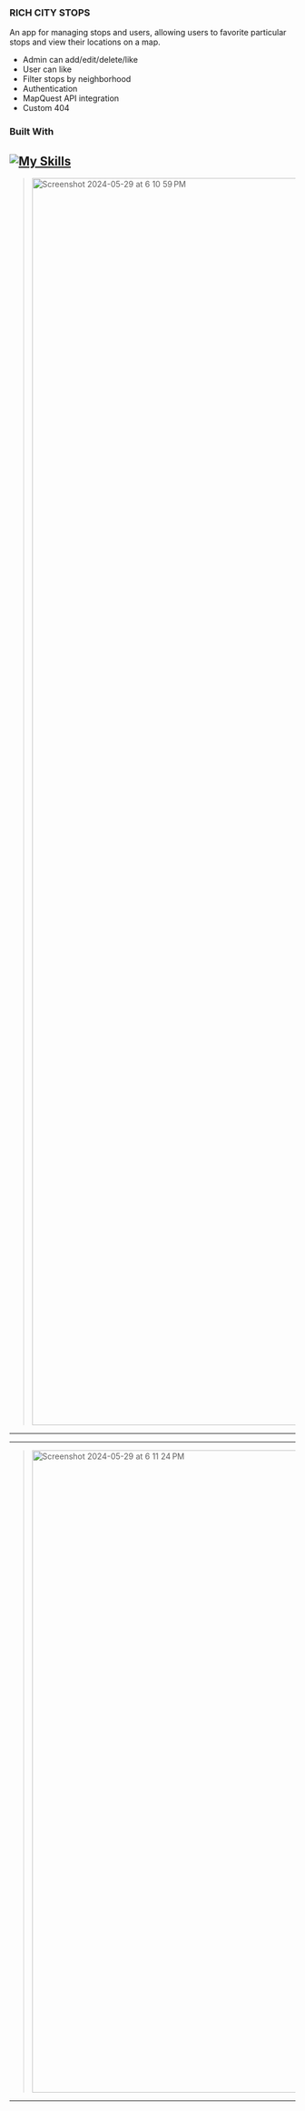 ### RICH CITY STOPS 
An app for managing stops and users, allowing users to favorite particular stops and view their locations on a map.
* Admin can add/edit/delete/like
* User can like
* Filter stops by neighborhood
* Authentication
* MapQuest API integration
* Custom 404
### Built With
[![My Skills](https://skillicons.dev/icons?i=py,flask,js,html,css)](https://skillicons.dev)
---
> <img width="2194" alt="Screenshot 2024-05-29 at 6 10 59 PM" src="https://github.com/eewwalker/RichCityStops/assets/114313334/95ab44a0-abb1-4af2-95b4-f95ff61833d5"> 
--- 





















---
> <img width="1130" alt="Screenshot 2024-05-29 at 6 11 24 PM" src="https://github.com/eewwalker/RichCityStops/assets/114313334/4cb5ca3e-010a-4cab-8503-cf31a8932436">
---
